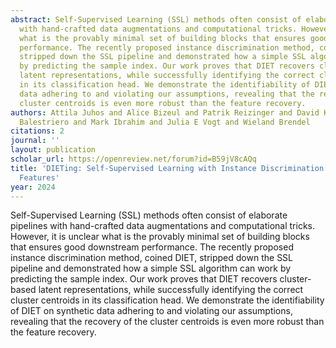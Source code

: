 ```yaml
---
abstract: Self-Supervised Learning (SSL) methods often consist of elaborate pipelines
  with hand-crafted data augmentations and computational tricks. However, it is unclear
  what is the provably minimal set of building blocks that ensures good downstream
  performance. The recently proposed instance discrimination method, coined DIET,
  stripped down the SSL pipeline and demonstrated how a simple SSL algorithm can work
  by predicting the sample index. Our work proves that DIET recovers cluster-based
  latent representations, while successfully identifying the correct cluster centroids
  in its classification head. We demonstrate the identifiability of DIET on synthetic
  data adhering to and violating our assumptions, revealing that the recovery of the
  cluster centroids is even more robust than the feature recovery.
authors: Attila Juhos and Alice Bizeul and Patrik Reizinger and David Klindt and Randall
  Balestriero and Mark Ibrahim and Julia E Vogt and Wieland Brendel
citations: 2
journal: ''
layout: publication
scholar_url: https://openreview.net/forum?id=B59jV8cAQq
title: 'DIETing: Self-Supervised Learning with Instance Discrimination Learns Identifiable
  Features'
year: 2024
---
```


Self-Supervised Learning (SSL) methods often consist of elaborate pipelines with hand-crafted data augmentations and computational tricks. However, it is unclear what is the provably minimal set of building blocks that ensures good downstream performance. The recently proposed instance discrimination method, coined DIET, stripped down the SSL pipeline and demonstrated how a simple SSL algorithm can work by predicting the sample index. Our work proves that DIET recovers cluster-based latent representations, while successfully identifying the correct cluster centroids in its classification head. We demonstrate the identifiability of DIET on synthetic data adhering to and violating our assumptions, revealing that the recovery of the cluster centroids is even more robust than the feature recovery.
